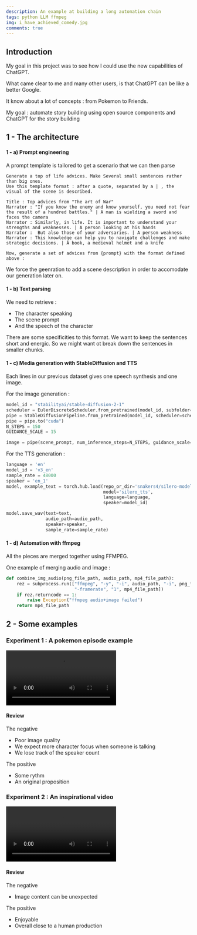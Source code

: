 ```yaml
---
description: An example at building a long automation chain
tags: python LLM ffmpeg
img: i_have_achieved_comedy.jpg
comments: true
---
```



## Introduction

My goal in this project was to see how I could use the new capabilities of ChatGPT.

What came clear to me and many other users, is that ChatGPT can be like a better Google.

It know about a lot of concepts : from Pokemon to Friends.

My goal : automate story building using open source components and ChatGPT for the story building


## 1 - The architecture

#### 1 - a) Prompt engineering

A prompt template is tailored to get a scenario that we can then parse 

```
Generate a top of life advices. Make Several small sentences rather than big ones.
Use this template format : after a quote, separated by a | , the visual of the scene is described.

Title : Top advices from "The art of War"
Narrator : "If you know the enemy and know yourself, you need not fear the result of a hundred battles." | A man is wielding a sword and faces the camera
Narrator : Similarly, in life. It is important to understand your strengths and weaknesses. | A person looking at his hands
Narrator :  But also those of your adversaries. | A person weakness
Narrator : This knowledge can help you to navigate challenges and make strategic decisions. | A book, a medieval helmet and a knife
 
Now, generate a set of advices from {prompt} with the format defined above : 
```

We force the geenration to add a scene description in order to accomodate our generation later on.


#### 1 - b) Text parsing

We need to retrieve : 
- The character speaking
- The scene prompt
- And the speech of the character

There are some specificities to this format. We want to keep the sentences short and energic. 
So we might want ot break down the sentences in smaller chunks.


#### 1 - c) Media generation with StableDiffusion and TTS

Each lines in our previous dataset gives one speech synthesis and one image.



For the image generation : 


```python
model_id = "stabilityai/stable-diffusion-2-1"
scheduler = EulerDiscreteScheduler.from_pretrained(model_id, subfolder="scheduler")
pipe = StableDiffusionPipeline.from_pretrained(model_id, scheduler=scheduler, torch_dtype=torch.float16)
pipe = pipe.to("cuda")
N_STEPS = 150
GUIDANCE_SCALE = 15

image = pipe(scene_prompt, num_inference_steps=N_STEPS, guidance_scale=GUIDANCE_SCALE).images[0]
```

For the TTS generation : 


```python
language = 'en'
model_id = 'v3_en'
sample_rate = 48000
speaker = 'en_1'
model, example_text = torch.hub.load(repo_or_dir='snakers4/silero-models',
                                     model='silero_tts',
                                     language=language,
                                     speaker=model_id)

model.save_wav(text=text,
               audio_path=audio_path,
               speaker=speaker,
               sample_rate=sample_rate)
```



#### 1 - d) Automation with ffmpeg

All the pieces are merged together using FFMPEG.

One example of merging audio and image : 

```python
def combine_img_audio(png_file_path, audio_path, mp4_file_path):
    rez = subprocess.run(["ffmpeg", "-y", "-i", audio_path, "-i", png_file_path,
                          "-framerate", "1", mp4_file_path])
    if rez.returncode == 1:
        raise Exception("ffmpeg audio+image failed")
    return mp4_file_path

```



## 2 - Some examples


### Experiment 1 : A pokemon episode example

![pikachu_and_the_time_loop]({{site.baseurl}}/assets/img/pikachu_and_the_time_loop.mp4)

#### Review 

The negative

- Poor image quality 
- We expect more character focus when someone is talking
- We lose track of the speaker count


The positive
- Some rythm
- An original proposition



### Experiment 2 : An inspirational video

![inspirational_alchemist]({{site.baseurl}}/assets/img/inspirational_alchemist.mp4)


#### Review 

The negative
- Image content can be unexpected


The positive
- Enjoyable
- Overall close to a human production
